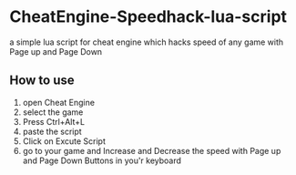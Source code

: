 # CheatEngine-Speedhack-lua-script
a simple lua script for cheat engine which hacks speed of any game with Page up and Page Down

## How to use

1. open Cheat Engine
2. select the game
3. Press Ctrl+Alt+L
4. paste the script
5. Click on Excute Script
6. go to your game and Increase and Decrease the speed with Page up and Page Down Buttons in you'r keyboard
